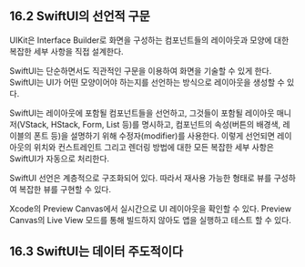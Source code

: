 ## 16.2 SwiftUI의 선언적 구문

UIKit은 Interface Builder로 화면을 구성하는 컴포넌트들의 레이아웃과 모양에 대한 복잡한 세부 사항을 직접 설계한다.

SwiftUI는 단순하면서도 직관적인 구문을 이용하여 화면을 기술할 수 있게 한다.
SwiftUI는 UI가 어떤 모양이어야 하는지를 선언하는 방식으로 레이아웃을 생성할 수 있다.

SwiftUI는 레이아웃에 포함될 컴포넌트들을 선언하고, 그것들이 포함될 레이아웃 매니저(VStack, HStack, Form, List 등)를 명시하고, 컴포넌트의 속성(버튼의 배경색, 레이블의 폰트 등)을 설명하기 위해 수정자(modifier)를 사용한다. 이렇게 선언되면 레이아웃의 위치와 컨스트레인트 그리고 렌더링 방법에 대한 모든 복잡한 세부 사항은 SwiftUI가 자동으로 처리한다.

SwiftUI 선언은 계층적으로 구조화되어 있다. 따라서 재사용 가능한 형태로 뷰를 구성하여 복잡한 뷰를 구현할 수 있다.

Xcode의 Preview Canvas에서 실시간으로 UI 레이아웃을 확인할 수 있다. Preview Canvas의 Live View 모드를 통해 빌드하지 않아도 앱을 실행하고 테스트 할 수 있다.


## 16.3 SwiftUI는 데이터 주도적이다
